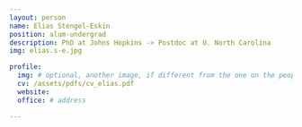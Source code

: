 ```yaml
---
layout: person
name: Elias Stengel-Eskin
position: alum-undergrad
description: PhD at Johns Hopkins -> Postdoc at U. North Carolina
img: elias.s-e.jpg

profile:
  img: # optional, another image, if different from the one on the people page
  cv: /assets/pdfs/cv_elias.pdf
  website:
  office: # address

---
```

